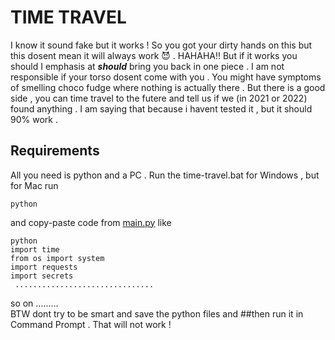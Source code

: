 # TIME TRAVEL 

I know it sound fake but it works ! So you got your dirty hands on this but this dosent mean it will always work :smiling_imp: . HAHAHA!! But if it works you should I emphasis at ***should*** bring you back in one piece . I am not responsible if your torso dosent come with you . You might have symptoms of smelling choco fudge where nothing is actually there . But there is a good side , you can time travel to the futere and tell us if we (in 2021 or 2022) found anything . I am saying that because i havent tested it , but it should 90%  work . 

## Requirements 
All you need is python and a PC . Run the time-travel.bat for Windows , but for Mac run 
```
python 
```
and copy-paste code from [main.py](https://github.com/PalPalash/time-travel/blob/master/main.py) like
```
python 
import time 
from os import system
import requests
import secrets
 ...............................
```
so on .........
<br>
BTW dont try to be smart and save the python files and ##then run it in Command Prompt . That will not work ! 
